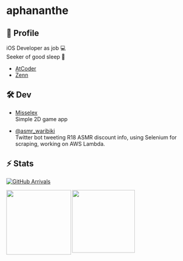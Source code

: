 # aphananthe


## 👤 Profile

iOS Developer as job 💻 <br>
Seeker of good sleep 🛌

- [AtCoder](https://atcoder.jp/users/aphananthe42)
- [Zenn](https://zenn.dev/aphananthe42)


## 🛠 Dev
  
- [Misselex](https://apple.co/3oSj6ed) <br>
  Simple 2D game app
  
- [@asmr_waribiki](https://twitter.com/asmr_waribiki) <br>
  Twitter bot tweeting R18 ASMR discount info, using Selenium for scraping, working on AWS Lambda.
 

## ⚡️ Stats

[![GitHub Arrivals](https://komarev.com/ghpvc/?username=aphananthe42)](https://github.com/aphananthe42)

<a href="https://github.com/aphananthe42">
  <img 
    align="left"
    height="170px" 
    src="https://github-readme-stats.vercel.app/api?username=aphananthe42&show_icons=true&count_private=true&theme=tokyonight" 
  />
</a>

<a href="https://github.com/aphananthe42">
  <img 
    align="left"
    height="165px"
    src="https://github-readme-stats.vercel.app/api/top-langs/?username=aphananthe42&layout=compact&theme=tokyonight"
  />
</a>
